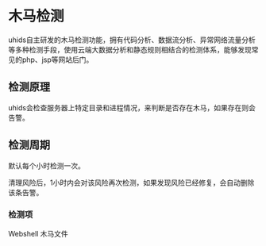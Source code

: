 

# 木马检测

uhids自主研发的木马检测功能，拥有代码分析、数据流分析、异常网络流量分析等多种检测手段，使用云端大数据分析和静态规则相结合的检测体系，能够发现常见的php、jsp等网站后门。

## 检测原理

uhids会检查服务器上特定目录和进程情况，来判断是否存在木马，如果存在则会告警。

## 检测周期

默认每个小时检测一次。

清理风险后，1小时内会对该风险再次检测，如果发现风险已经修复，会自动删除该条告警。

### 检测项

Webshell 木马文件
